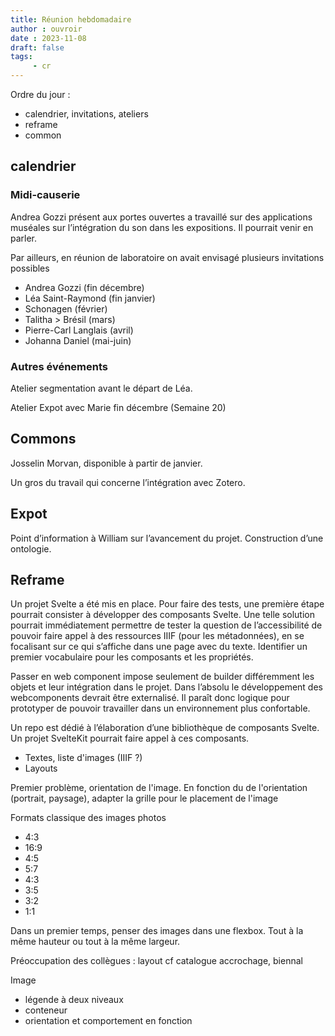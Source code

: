 ```yaml
---
title: Réunion hebdomadaire
author : ouvroir
date : 2023-11-08
draft: false
tags:
     - cr
---
```


Ordre du jour :

- calendrier, invitations, ateliers
- reframe
- common

## calendrier

### Midi-causerie

Andrea Gozzi présent aux portes ouvertes a travaillé sur des applications muséales sur l’intégration du son dans les expositions. Il pourrait venir en parler.

Par ailleurs, en réunion de laboratoire on avait envisagé plusieurs invitations possibles
- Andrea Gozzi (fin décembre)
- Léa Saint-Raymond (fin janvier)
- Schonagen (février)
- Talitha > Brésil (mars)
- Pierre-Carl Langlais (avril)
- Johanna Daniel (mai-juin)

### Autres événements

Atelier segmentation avant le départ de Léa.

Atelier Expot avec Marie fin décembre (Semaine 20)

## Commons

Josselin Morvan, disponible à partir de janvier.

Un gros du travail qui concerne l’intégration avec Zotero.

## Expot

Point d’information à William sur l’avancement du projet. Construction d’une ontologie.

## Reframe

Un projet Svelte a été mis en place. Pour faire des tests, une première étape pourrait consister à développer des composants Svelte. Une telle solution pourrait immédiatement permettre de tester la question de l’accessibilité de pouvoir faire appel à des ressources IIIF (pour les métadonnées), en se focalisant sur ce qui s’affiche dans une page avec du texte. Identifier un premier vocabulaire pour les composants et les propriétés.

Passer en web component impose seulement de builder différemment les objets et leur intégration dans le projet. Dans l’absolu le développement des webcomponents devrait être externalisé. Il paraît donc logique pour prototyper de pouvoir travailler dans un environnement plus confortable.

Un repo est dédié à l’élaboration d’une bibliothèque de composants Svelte. Un projet SvelteKit pourrait faire appel à ces composants.

- Textes, liste d'images (IIIF ?)
- Layouts


Premier problème, orientation de l'image.
En fonction du de l'orientation (portrait, paysage), adapter la grille pour le placement de l'image

Formats classique des images photos 
- 4:3
- 16:9
- 4:5
- 5:7
- 4:3
- 3:5
- 3:2
- 1:1


Dans un premier temps, penser des images dans une flexbox. 
Tout à la même hauteur ou tout à la même largeur.

Préoccupation des collègues : layout cf catalogue accrochage, biennal 

Image
- légende à deux niveaux
- conteneur
- orientation et comportement en fonction


